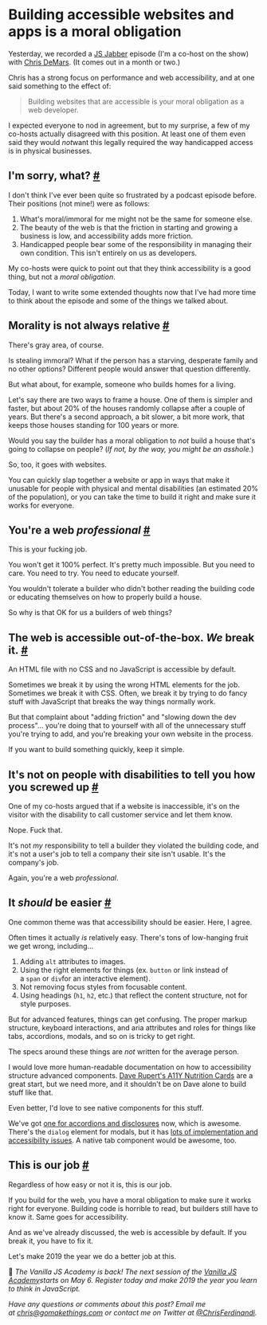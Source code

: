 Building accessible websites and apps is a moral obligation
===========================================================

Yesterday, we recorded a [JS Jabber](https://devchat.tv/js-jabber/) episode (I'm a co-host on the show) with [Chris DeMars](http://chrisdemars.com/). (It comes out in a month or two.)

Chris has a strong focus on performance and web accessibility, and at one said something to the effect of:

> Building websites that are accessible is your moral obligation as a web developer.

I expected everyone to nod in agreement, but to my surprise, a few of my co-hosts actually disagreed with this position. At least one of them even said they would *not*want this legally required the way handicapped access is in physical businesses.

I'm sorry, what? [#](https://gomakethings.com/building-accessible-websites-and-apps-is-a-moral-obligation/#i-m-sorry-what)
--------------------------------------------------------------------------------------------------------------------------

I don't think I've ever been quite so frustrated by a podcast episode before. Their positions (not mine!) were as follows:

1.  What's moral/immoral for me might not be the same for someone else.
2.  The beauty of the web is that the friction in starting and growing a business is low, and accessibility adds more friction.
3.  Handicapped people bear some of the responsibility in managing their own condition. This isn't entirely on us as developers.

My co-hosts were quick to point out that they think accessibility is a good thing, but not a *moral obligation*.

Today, I want to write some extended thoughts now that I've had more time to think about the episode and some of the things we talked about.

Morality is not always relative [#](https://gomakethings.com/building-accessible-websites-and-apps-is-a-moral-obligation/#morality-is-not-always-relative)
----------------------------------------------------------------------------------------------------------------------------------------------------------

There's gray area, of course.

Is stealing immoral? What if the person has a starving, desperate family and no other options? Different people would answer that question differently.

But what about, for example, someone who builds homes for a living.

Let's say there are two ways to frame a house. One of them is simpler and faster, but about 20% of the houses randomly collapse after a couple of years. But there's a second approach, a bit slower, a bit more work, that keeps those houses standing for 100 years or more.

Would you say the builder has a moral obligation to *not* build a house that's going to collapse on people? (*If not, by the way, you might be an asshole.*)

So, too, it goes with websites.

You can quickly slap together a website or app in ways that make it unusable for people with physical and mental disabilities (an estimated 20% of the population), or you can take the time to build it right and make sure it works for everyone.

You're a web *professional* [#](https://gomakethings.com/building-accessible-websites-and-apps-is-a-moral-obligation/#you-re-a-web-professional)
------------------------------------------------------------------------------------------------------------------------------------------------

This is your fucking job.

You won't get it 100% perfect. It's pretty much impossible. But you need to care. You need to try. You need to educate yourself.

You wouldn't tolerate a builder who didn't bother reading the building code or educating themselves on how to properly build a house.

So why is that OK for us a builders of web things?

The web is accessible out-of-the-box. *We* break it. [#](https://gomakethings.com/building-accessible-websites-and-apps-is-a-moral-obligation/#the-web-is-accessible-out-of-the-box-we-break-it)
------------------------------------------------------------------------------------------------------------------------------------------------------------------------------------------------

An HTML file with no CSS and no JavaScript is accessible by default.

Sometimes we break it by using the wrong HTML elements for the job. Sometimes we break it with CSS. Often, we break it by trying to do fancy stuff with JavaScript that breaks the way things normally work.

But that complaint about "adding friction" and "slowing down the dev process"... you're doing that to yourself with all of the unnecessary stuff you're trying to add, and you're breaking your own website in the process.

If you want to build something quickly, keep it simple.

It's not on people with disabilities to tell you how you screwed up [#](https://gomakethings.com/building-accessible-websites-and-apps-is-a-moral-obligation/#it-s-not-on-people-with-disabilities-to-tell-you-how-you-screwed-up)
----------------------------------------------------------------------------------------------------------------------------------------------------------------------------------------------------------------------------------

One of my co-hosts argued that if a website is inaccessible, it's on the visitor with the disability to call customer service and let them know.

Nope. Fuck that.

It's not *my* responsibility to tell a builder they violated the building code, and it's not a user's job to tell a company their site isn't usable. It's the company's job.

Again, you're a web *professional*.

It *should* be easier [#](https://gomakethings.com/building-accessible-websites-and-apps-is-a-moral-obligation/#it-should-be-easier)
------------------------------------------------------------------------------------------------------------------------------------

One common theme was that accessibility should be easier. Here, I agree.

Often times it actually *is* relatively easy. There's tons of low-hanging fruit we get wrong, including...

1.  Adding `alt` attributes to images.
2.  Using the right elements for things (ex. `button` or link instead of a `span` or `div`for an interactive element).
3.  Not removing focus styles from focusable content.
4.  Using headings (`h1`, `h2`, etc.) that reflect the content structure, not for style purposes.

But for advanced features, things can get confusing. The proper markup structure, keyboard interactions, and aria attributes and roles for things like tabs, accordions, modals, and so on is tricky to get right.

The specs around these things are *not* written for the average person.

I would love more human-readable documentation on how to accessibility structure advanced components. [Dave Rupert's A11Y Nutrition Cards](https://davatron5000.github.io/a11y-nutrition-cards/) are a great start, but we need more, and it shouldn't be on Dave alone to build stuff like that.

Even better, I'd love to see native components for this stuff.

We've got [one for accordions and disclosures](https://gomakethings.com/javascript-free-accordions/) now, which is awesome. There's the `dialog` element for modals, but it has [lots of implementation and accessibility issues](https://www.scottohara.me/blog/2019/03/05/open-dialog.html). A native tab component would be awesome, too.

This is our job [#](https://gomakethings.com/building-accessible-websites-and-apps-is-a-moral-obligation/#this-is-our-job)
--------------------------------------------------------------------------------------------------------------------------

Regardless of how easy or not it is, this is our job.

If you build for the web, you have a moral obligation to make sure it works right for everyone. Building code is horrible to read, but builders still have to know it. Same goes for accessibility.

And as we've already discussed, the web is accessible by default. If you break it, you have to fix it.

Let's make 2019 the year we do a better job at this.

🚀 *The Vanilla JS Academy is back! The next session of the [Vanilla JS Academy](https://vanillajsacademy.com/)starts on May 6. Register today and make 2019 the year you learn to think in JavaScript.*

*Have any questions or comments about this post? Email me at <chris@gomakethings.com> or contact me on Twitter at [@ChrisFerdinandi](http://twitter.com/ChrisFerdinandi).*
